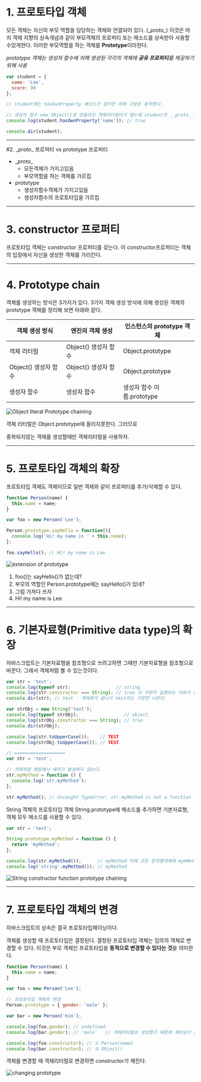 # 1. 프로토타입 객체

모든 객체는 자신의 부모 역할을 담당하는 객체와 연결되어 있다. (\__proto__) 이것은 마치 객체 지향의 상속개념과 같이 부모객체의 프로퍼티 또는 메소드를 상속받아 사용할 수있게한다. 이러한 부모역할을 하는 객체를 **Prototype**이라한다.

*prototype 객체는 생성자 함수에 의해 생성된 각각의 객체에 **공유 프로퍼티**를 제공하기 위해 사용*

```js
var student = {
  name: 'Lee',
  score: 90
};

// student에는 hasOwnProperty 메소드가 없지만 아래 구문은 동작한다.

// 생성자 함수 new Object()로 만들어진 객체리터럴이기 땜누에 student의 __proto__를 따라가면 Object.prototype이나오고 Object.prototype에 built-in 되어있는 hasOwnProperty() 메소드가 실행되었기 때문이다.
console.log(student.hasOwnProperty('name')); // true

console.dir(student);
```

---


#2. \__proto__ 프로퍼티 vs prototype 프로퍼티

- \__proto__ 
  - 모든객체가 가지고있음
  - 부모역할을 하는 객체를 가르킴
- prototype 
  - 생성자함수객체가 가지고있음
  - 생성자함수의 프로토타입을 가르킴


---



# 3. constructor 프로퍼티

프로토타입 객체는 constructor 프로퍼티를 갖는다. 이 constructor프로퍼티는 객체의 입장에서 자신을 생성한 객체를 가리킨다. 



---


# 4. Prototype chain

객체를 생성하는 방식은 3가지가 있다. 3가지 객체 생성 방식에 의해 생성된 객체의 prototype 객체를 정리해 보면 아래와 같다.

| 객체 생성 방식        | 엔진의 객체 생성       | 인스턴스의 prototype 객체  |
| --------------- | --------------- | ------------------- |
| 객체 리터럴          | Object() 생성자 함수 | Object.prototype    |
| Object() 생성자 함수 | Object() 생성자 함수 | Object.prototype    |
| 생성자 함수          | 생성자 함수          | 생성자 함수 이름.prototype |



![Object literal Prototype chaining](http://poiemaweb.com/img/object_literal_prototype_chaining.png)

객체 리터럴은 Object.prototype에 올리지못한다. 그러므로

 중복되지않는 객체를 생성할때만 객체리터럴을 사용하자.





---





# 5. 프로토타입 객체의 확장

프로토타입 객체도 객체이므로 일반 객체와 같이 프로퍼티를 추가/삭제할 수 있다.

```js
function Person(name) {
  this.name = name;
}

var foo = new Person('Lee');

Person.prototype.sayHello = function(){
  console.log('Hi! my name is ' + this.name);
};

foo.sayHello(); // Hi! my name is Lee
```

![extension of prototype](http://poiemaweb.com/img/extension_prototype.png)



1. foo()는 sayHello()가 없는데? 
2. 부모의 역할인 Person.prototype에는 sayHello()가 있네?
3. 그럼 가져다 쓰자 
4. Hi! my name is Lee


---




# 6. 기본자료형(Primitive data type)의 확장

자바스크립트는 기본자료형을 참조형으로 쓰려고하면 그때만 기본자료형을 참조형으로 바꾼다. 그래서 객체처럼 볼 수 있는것이다.

```js
var str = 'test';
console.log(typeof str);                 // string
console.log(str.constructor === String); // true 이 구문이 실행되는 이유가 잠시 객체화되기 때문이다.
console.dir(str); // test   객체화가 끝나서 test라는 구문만 나온다.

var strObj = new String('test');
console.log(typeof strObj);                 // object
console.log(strObj.constructor === String); // true
console.dir(strObj);

console.log(str.toUpperCase());    // TEST
console.log(strObj.toUpperCase()); // TEST

// ===================
var str = 'test';

// 객체처럼 행동해서 에러가 발생하지 않는다.
str.myMethod = function () {
  console.log('str.myMethod');
};

str.myMethod(); // Uncaught TypeError: str.myMethod is not a function 기본자료형이라서 메소드 추가는 불가능하다.  마치 Read는 가능한데, write가 안되는느낌

```



String 객체의 프로토타입 객체 String.prototype에 메소드를 추가하면 기본자료형, 객체 모두 메소드를 사용할 수 있다.

```js
var str = 'test';

String.prototype.myMethod = function () {
  return 'myMethod';
};

console.log(str.myMethod());      // myMethod 이제 모든 문자열객체에 mymMethod()를 사용가능해졌다.
console.log('string'.myMethod()); // myMethod
```



![String constructor function prototype chaining](http://poiemaweb.com/img/string_constructor_function_prototype_chaining.png)



---



# 7. 프로토타입 객체의 변경

자바스크립트의 상속은 결국 프로토타입체이닝이다.

객체를 생성할 때 프로토타입은 결정된다. 결정된 프로토타입 객체는 임의의 객체로 변경할 수 있다. 이것은 부모 객체인 프로토타입을 **동적으로 변경할 수 있다는 것**을 의미한다. 

```js
function Person(name) {
  this.name = name;
}

var foo = new Person('Lee');

// 프로토타입 객체의 변경
Person.prototype = { gender: 'male' };

var bar = new Person('Kim');

console.log(foo.gender); // undefined 
console.log(bar.gender); // 'male'   // 객체리터럴로 생성했기 때문에 체이닝이 끊겻다.

console.log(foo.constructor); // ① Person(name)
console.log(bar.constructor); // ② Object()
```



객체를 변경할 때 객체리터럴로 변경하면 constructor가 깨진다.

![changing prototype](http://poiemaweb.com/img/changing_prototype.png)